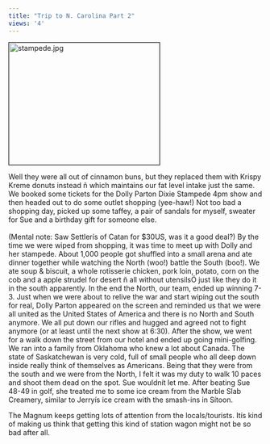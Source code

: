```yaml
---
title: "Trip to N. Carolina Part 2"
views: '4'
---
```

<p><img alt="stampede.jpg" src="https://www.mennoboy.com/chris/archives/images/travel/stampede.jpg" width="299" height="242" border="1" /></p>
<p>Well they were all out of cinnamon buns, but they replaced them with Krispy Kreme donuts instead ñ which maintains our fat level intake just the same.  We booked some tickets for the Dolly Parton Dixie Stampede 4pm show and then headed out to do some outlet shopping (yee-haw!)  Not too bad a shopping day, picked up some taffey, a pair of sandals for myself, sweater for Sue and a birthday gift for someone else.<br />
<!--more--><br />
(Mental note: Saw Settlerís of Catan for $30US, was it a good deal?)  By the time we were wiped from shopping, it was time to meet up with Dolly and her stampede.  About 1,000 people got shuffled into a small arena and ate dinner together while watching the North (woo!) battle the South (boo!).  We ate soup &amp; biscuit, a whole rotisserie chicken, pork loin, potato, corn on the cob and a apple strudel for desert ñ all without utensilsÖ just like they do it in the south apparently.  In the end the North, our team, ended up winning 7-3.  Just when we were about to relive the war and start wiping out the south for real, Dolly Parton appeared on the screen and reminded us that we were all united as the United States of America and there is no North and South anymore.  We all put down our rifles and hugged and agreed not to fight anymore (or at least until the next show at 6:30).  After the show, we went for a walk down the street from our hotel and ended up going mini-golfing.  We ran into a family from Oklahoma who knew a lot about Canada.  The state of Saskatchewan is very cold, full of small people who all deep down inside really think of themselves as Americans. Being that they were from the south and we were from the North, I felt it was my duty to walk 10 paces and shoot them dead on the spot.  Sue wouldnít let me.  After beating Sue 48-49 in golf, she treated me to some ice cream from the Marble Slab Creamery, similar to Jerryís ice cream with the smash-ins in Sítoon.</p>
<p>The Magnum keeps getting lots of attention from the locals/tourists.  Itís kind of making us think that getting this kind of station wagon might not be so bad after all.</p>
